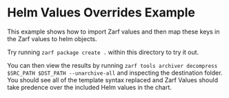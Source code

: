 # Helm Values Overrides Example

This example shows how to import Zarf values and then map these keys in the Zarf values to helm objects.

Try running `zarf package create .` within this directory to try it out.

You can then view the results by running `zarf tools archiver decompress $SRC_PATH $DST_PATH --unarchive-all` and
inspecting the destination folder. You should see all of the template syntax replaced and Zarf Values should take
predence over the included Helm values in the chart.
